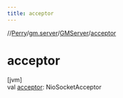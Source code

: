 ```yaml
---
title: acceptor
---
```

//[Perry](../../../index.html)/[gm.server](../index.html)/[GMServer](index.html)/[acceptor](acceptor.html)



# acceptor



[jvm]\
val [acceptor](acceptor.html): NioSocketAcceptor




